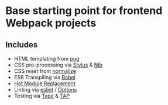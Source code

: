 # Base starting point for frontend Webpack projects

## Includes
- HTML templating from [pug][pug]
- CSS pre-processing via [Stylus][stylus] & [Nib][nib]
- CSS reset from [normalize][normalize]
- ES6 Transpiling via [Babel][babel]
- [Hot Module Replacement][HMR]
- Linting via [eslint][eslint] / [Options][eslint-options]
- Testing via [Tape][tape] & [TAP][tap]


[HMR]: <https://webpack.js.org/concepts/hot-module-replacement/>
[pug]: <https://pugjs.org/api/getting-started.html>
[normalize]:<https://github.com/necolas/normalize.css>
[stylus]:<http://stylus-lang.com/>
[nib]:<https://tj.github.io/nib/>
[babel]:<https://babeljs.io/>
[eslint]:<http://eslint.org/>
[eslint-options]:<http://eslint.org/docs/2.0.0/rules/>
[tape]: <https://github.com/substack/tape>
[tap]:<http://testanything.org/>
[liveserver]:<http://tapiov.net/live-server/>
